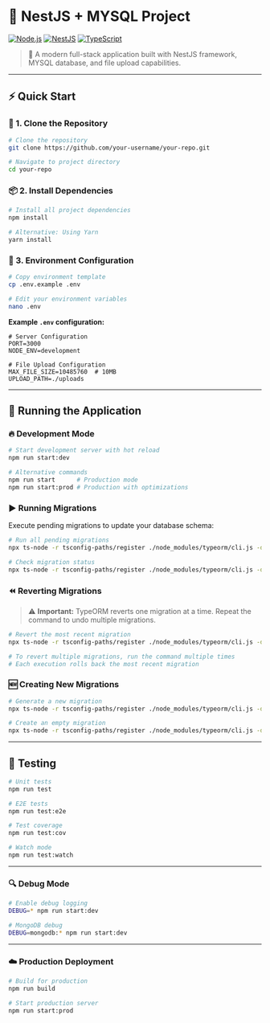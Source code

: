 # 🚀 NestJS + MYSQL Project

[![Node.js](https://img.shields.io/badge/Node.js-v18+-339933?logo=node.js&logoColor=white)](https://nodejs.org/)
[![NestJS](https://img.shields.io/badge/NestJS-Framework-E0234E?logo=nestjs&logoColor=white)](https://nestjs.com/)
[![TypeScript](https://img.shields.io/badge/TypeScript-Language-3178C6?logo=typescript&logoColor=white)](https://www.typescriptlang.org/)

> 🎯 A modern full-stack application built with NestJS framework, MYSQL database, and file upload capabilities.

---

## ⚡ Quick Start

### 🔄 1. Clone the Repository

```bash
# Clone the repository
git clone https://github.com/your-username/your-repo.git

# Navigate to project directory
cd your-repo
```

### 📦 2. Install Dependencies

```bash
# Install all project dependencies
npm install

# Alternative: Using Yarn
yarn install
```

### 🔧 3. Environment Configuration

```bash
# Copy environment template
cp .env.example .env

# Edit your environment variables
nano .env
```

**Example `.env` configuration:**
```env
# Server Configuration
PORT=3000
NODE_ENV=development

# File Upload Configuration
MAX_FILE_SIZE=10485760  # 10MB
UPLOAD_PATH=./uploads
```

---

## 🚀 Running the Application

### 🔥 Development Mode

```bash
# Start development server with hot reload
npm run start:dev

# Alternative commands
npm run start      # Production mode
npm run start:prod # Production with optimizations
```


### ▶️ Running Migrations

Execute pending migrations to update your database schema:

```bash
# Run all pending migrations
npx ts-node -r tsconfig-paths/register ./node_modules/typeorm/cli.js -d ./data-source.ts migration:run

# Check migration status
npx ts-node -r tsconfig-paths/register ./node_modules/typeorm/cli.js -d ./data-source.ts migration:show
```

### ⏪ Reverting Migrations

> ⚠️ **Important:** TypeORM reverts one migration at a time. Repeat the command to undo multiple migrations.

```bash
# Revert the most recent migration
npx ts-node -r tsconfig-paths/register ./node_modules/typeorm/cli.js -d ./data-source.ts migration:revert

# To revert multiple migrations, run the command multiple times
# Each execution rolls back the most recent migration
```

### 🆕 Creating New Migrations

```bash
# Generate a new migration
npx ts-node -r tsconfig-paths/register ./node_modules/typeorm/cli.js -d ./data-source.ts migration:generate src/migrations/YourMigrationName

# Create an empty migration
npx ts-node -r tsconfig-paths/register ./node_modules/typeorm/cli.js -d ./data-source.ts migration:create src/migrations/YourMigrationName
```

---

## 🧪 Testing

```bash
# Unit tests
npm run test

# E2E tests
npm run test:e2e

# Test coverage
npm run test:cov

# Watch mode
npm run test:watch
```

---

### 🔍 Debug Mode

```bash
# Enable debug logging
DEBUG=* npm run start:dev

# MongoDB debug
DEBUG=mongodb:* npm run start:dev
```

---

### ☁️ Production Deployment

```bash
# Build for production
npm run build

# Start production server
npm run start:prod
```